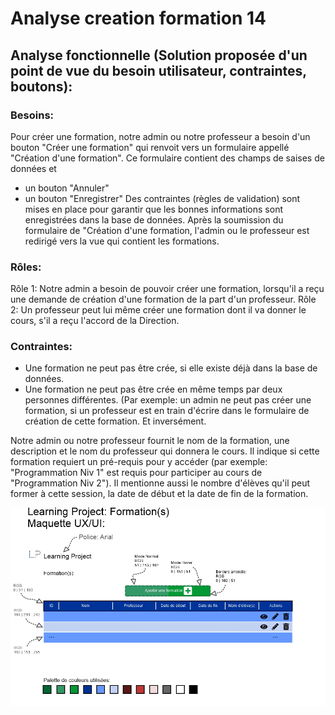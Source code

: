 # Analyse creation formation 14

## Analyse fonctionnelle (Solution proposée d'un point de vue du besoin utilisateur, contraintes, boutons):

### Besoins:
Pour créer une formation, notre admin ou notre professeur a besoin d'un bouton "Créer une formation" qui renvoit vers un formulaire appellé "Création d'une formation".
Ce formulaire contient des champs de saises de données et
- un bouton "Annuler"
- un bouton "Enregistrer"
Des contraintes (règles de validation) sont mises en place pour garantir que les bonnes informations sont enregistrées dans la base de données.
Après la soumission du formulaire de "Création d'une formation, l'admin ou le professeur est redirigé vers la vue qui contient les formations.

### Rôles:
Rôle 1: Notre admin a besoin de pouvoir créer une formation, lorsqu'il a reçu une demande de création d'une formation de la part d'un professeur.
Rôle 2: Un professeur peut lui même créer une formation dont il va donner le cours, s'il a reçu l'accord de la Direction.

### Contraintes:
- Une formation ne peut pas être crée, si elle existe déjà dans la base de données.
- Une formation ne peut pas être crée en même temps par deux personnes différentes. (Par exemple: un admin ne peut pas créer une formation, 
si un professeur est en train d'écrire dans le formulaire de création de cette formation. Et inversément.

Notre admin ou notre professeur fournit le nom de la formation, une description et le nom du professeur qui donnera le cours.
Il indique si cette formation requiert un pré-requis pour y accéder (par exemple: "Programmation Niv 1" est requis pour participer au cours de 
"Programmation Niv 2").
Il mentionne aussi le nombre d'élèves qu'il peut former à cette session, la date de début et la date de fin de la formation.

![Visual display](https://github.com/corentingoo/Learning_project_group_2/blob/documentation-14-analyse-creation-formation/Docs/EPIC_create_formation/LProject%20_Formation%20_UX%20UI%20_Fin.jpg)

